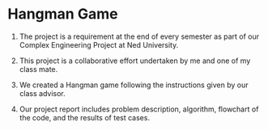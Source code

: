 # Hangman Game
1. The project is a requirement at the end of every semester as part of our Complex Engineering Project at Ned University.

2. This project is a collaborative effort undertaken by me and one of my class mate.

3. We created a Hangman game following the instructions given by our class advisor.

4. Our project report includes problem description, algorithm, flowchart of the code, and the results of test cases.

